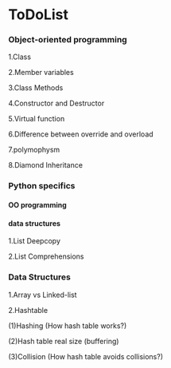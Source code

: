 # ToDoList

### Object-oriented programming 
1.Class

2.Member variables

3.Class Methods

4.Constructor and Destructor

5.Virtual function

6.Difference between override and overload

7.polymophysm

8.Diamond Inheritance

### Python specifics
#### OO programming

#### data structures
1.List Deepcopy

2.List Comprehensions 

### Data Structures
1.Array vs Linked-list

2.Hashtable

(1)Hashing (How hash table works?)

(2)Hash table real size (buffering)

(3)Collision (How hash table avoids collisions?)
